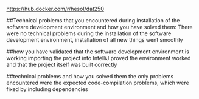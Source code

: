 https://hub.docker.com/r/hesol/dat250

##Technical problems that you encountered during installation of the software development environment and how you have solved them:
There were no technical problems during the installation of the software development environment, installation of all new things went smoothly

##how you have validated that the software development environment is working
importing the project into IntelliJ proved the environment worked and that the project itself was built correctly

##technical problems and how you solved them
the only problems encountered were the expected code-compilation problems, which were fixed by including dependencies


